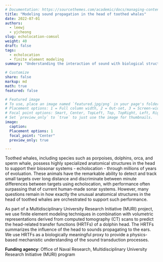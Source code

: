 ```yaml
---
# Documentation: https://sourcethemes.com/academic/docs/managing-content/
title: "Modeling sound propagation in the head of toothed whales"
date: 2022-07-01
authors: 
  - leewj
  - yjcheong
slug: echolocation-comsol
weight: 40
draft: false
tags: 
  - echolocation
  - finite element modeling
summary: "Understanding the interaction of sound with biological structures in toothed whale head."

# Customize
share: false
markup: md
math: true
featured: false

# Featured image
# To use, place an image named `featured.jpg/png` in your page's folder.
# Placement options: 1 = Full column width, 2 = Out-set, 3 = Screen-width
# Focal point options: Smart, Center, TopLeft, Top, TopRight, Left, Right, BottomLeft, Bottom, BottomRight
# Set `preview_only` to `true` to just use the image for thumbnails.
image:
  caption:
  Placement options: 1
  focal_point: "Center"
  preview_only: true

---
```


Toothed whales, including species such as porpoises, dolphins, orca, and sperm whale, possess highly specialized anatomical structures in the head to support their biosonar systems - echolocation - through millions of years of evoluation. These animals have the remarkable ability to detect and track small targets over long distance and discriminate between minute differences between targets using echolocation, with performance often surpassing that of current human-made sonar systems. However, many questions remain in how exactly the unusual anatomical structures in the head of toothed whales are orchestrated to support such performance.

As part of a Multidisciplinary University Research Initiative (MURI) project, we use finite element modeling techniques in combination with volumetric representations derived from computed tomography (CT) scans to predict the head-related transfer functions (HRTFs) of a dolphin head. The HRTFs summarizes the influence of the head to sounds propagating to the ears. We use HRTFs as a biologically meaningful proxy to provide a physics-based mechanistic understanding of the sound transduction processes.

<!-- TODO: link ASA 2023 talk -->

**Funding agency**: Office of Naval Research, Multidisciplinary University Research Initiative (MURI) program